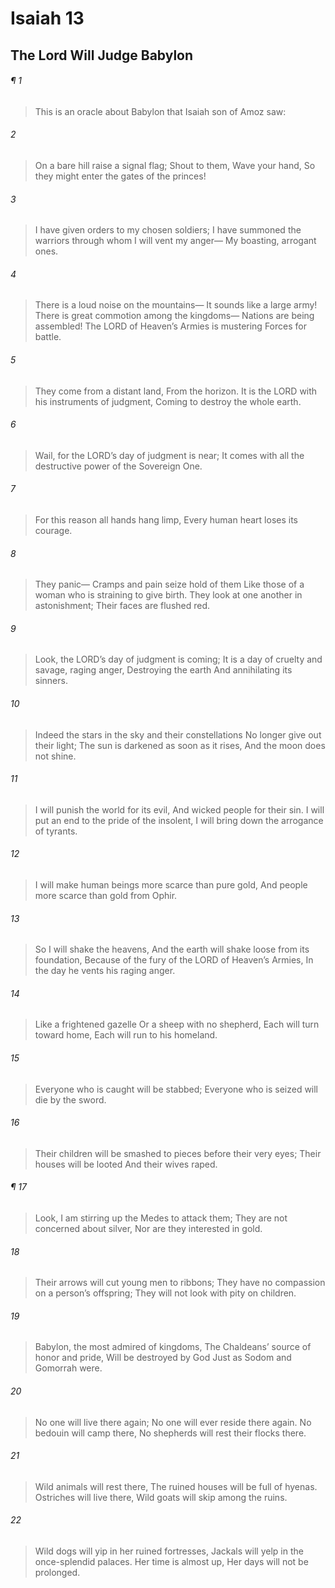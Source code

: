 # Isaiah 13
## The Lord Will Judge Babylon
###### ¶ 1
> This is an oracle about Babylon that Isaiah son of Amoz saw:
###### 2
> On a bare hill raise a signal flag;
> Shout to them,
> Wave your hand,
> So they might enter the gates of the princes!
###### 3
> I have given orders to my chosen soldiers;
> I have summoned the warriors through whom I will vent my anger—
> My boasting, arrogant ones.
###### 4
> There is a loud noise on the mountains—
> It sounds like a large army!
> There is great commotion among the kingdoms—
> Nations are being assembled!
> The LORD of Heaven’s Armies is mustering
> Forces for battle.
###### 5
> They come from a distant land,
> From the horizon.
> It is the LORD with his instruments of judgment,
> Coming to destroy the whole earth.
###### 6
> Wail, for the LORD’s day of judgment is near;
> It comes with all the destructive power of the Sovereign One.
###### 7
> For this reason all hands hang limp,
> Every human heart loses its courage.
###### 8
> They panic—
> Cramps and pain seize hold of them
> Like those of a woman who is straining to give birth.
> They look at one another in astonishment;
> Their faces are flushed red.
###### 9
> Look, the LORD’s day of judgment is coming;
> It is a day of cruelty and savage, raging anger,
> Destroying the earth
> And annihilating its sinners.
###### 10
> Indeed the stars in the sky and their constellations
> No longer give out their light;
> The sun is darkened as soon as it rises,
> And the moon does not shine.
###### 11
> I will punish the world for its evil,
> And wicked people for their sin.
> I will put an end to the pride of the insolent,
> I will bring down the arrogance of tyrants.
###### 12
> I will make human beings more scarce than pure gold,
> And people more scarce than gold from Ophir.
###### 13
> So I will shake the heavens,
> And the earth will shake loose from its foundation,
> Because of the fury of the LORD of Heaven’s Armies,
> In the day he vents his raging anger.
###### 14
> Like a frightened gazelle
> Or a sheep with no shepherd,
> Each will turn toward home,
> Each will run to his homeland.
###### 15
> Everyone who is caught will be stabbed;
> Everyone who is seized will die by the sword.
###### 16
> Their children will be smashed to pieces before their very eyes;
> Their houses will be looted
> And their wives raped.
###### ¶ 17
> Look, I am stirring up the Medes to attack them;
> They are not concerned about silver,
> Nor are they interested in gold.
###### 18
> Their arrows will cut young men to ribbons;
> They have no compassion on a person’s offspring;
> They will not look with pity on children.
###### 19
> Babylon, the most admired of kingdoms,
> The Chaldeans’ source of honor and pride,
> Will be destroyed by God
> Just as Sodom and Gomorrah were.
###### 20
> No one will live there again;
> No one will ever reside there again.
> No bedouin will camp there,
> No shepherds will rest their flocks there.
###### 21
> Wild animals will rest there,
> The ruined houses will be full of hyenas.
> Ostriches will live there,
> Wild goats will skip among the ruins.
###### 22
> Wild dogs will yip in her ruined fortresses,
> Jackals will yelp in the once-splendid palaces.
> Her time is almost up,
> Her days will not be prolonged.

